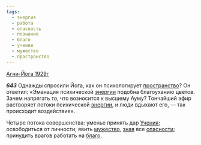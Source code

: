 ```yaml
---
tags:
  - энергия
  - работа
  - опасность
  - познание
  - благо
  - учение
  - мужество
  - пространство
---
```


[Агни-Йога 1929г](/agni/1929)

___643___
Однажды спросили Йога, как он психологирует [пространство](/tag/#пространство)? Он ответил: «Эманация психической [энергии](/tag/#энергия) подобна благоуханию цветов. Зачем напрягать то, что возносится к высшему Ауму? Тончайший эфир растворяет потоки психической [энергии](/tag/#энергия), и люди вдыхают его, — так происходит воздействие».   

Четыре потока совершенства: уменье принять дар [Учения](/tag/#учение); освободиться от личности; явить [мужество](/tag/#мужество), [зная](/tag/#познание) все [опасности](/tag/#опасность); принудить врагов работать на [благо](/tag/#благо).